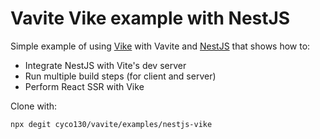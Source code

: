 # Vavite Vike example with NestJS

Simple example of using [Vike](https://vike.dev/) with Vavite and [NestJS](https://nestjs.com/) that shows how to:

- Integrate NestJS with Vite's dev server
- Run multiple build steps (for client and server)
- Perform React SSR with Vike

Clone with:

```bash
npx degit cyco130/vavite/examples/nestjs-vike
```
